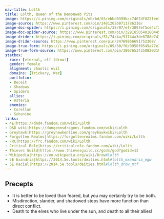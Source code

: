 ```yaml
---
nav-title: Lolth
title: Lolth, Queen of the Demonweb Pits
image: https://i.pinimg.com/originals/eb/bd/03/ebbd0399bcc7467df022fee314856d58.png
image-source: https://www.pinterest.com/pin/248120260711786216/
image-doc-spider: https://i.pinimg.com/originals/38/97/ef/3897ef5ce4cf226043a66a34b5535c69.jpg
image-doc-spider-source: https://www.pinterest.com/pin/329185054018044518/
image-drider: https://i.pinimg.com/originals/51/74/4a/51744a3de8788e74337824496d8c310a.png
image-drider-source: https://www.pinterest.com/pin/24769866691752368/
image-true-form: https://i.pinimg.com/originals/09/50/f0/0950f0545a77e3d0b346659eadc93a61.jpg
image-true-form-source: https://www.pinterest.com/pin/380765343508203198/
statbox:
  race: [eternal, elf (drow)]
  gender: female
  alignment: chaotic evil
  domains: [Trickery, War]
  portfolio:
  - Deceit
  - Shadows
  - Spiders
  allies:
  - Asteria
  enemies:
  - Corellon
  - Sehanine
links:
- 4E|https://dnd4.fandom.com/wiki/Lolth
- D&D wiki|https://dungeonsdragons.fandom.com/wiki/Lolth
- Greyhawk|https://greyhawkonline.com/greyhawkwiki/Lolth
- Forgotten Realms|https://forgottenrealms.fandom.com/wiki/Lolth
- FRC|https://frc.fandom.com/wiki/Lolth
- Critical Role|https://criticalrole.fandom.com/wiki/Lolth
- Thieves Guild|https://www.thievesguild.cc/gods/god?godid=13
- Wikipedia|https://en.wikipedia.org/wiki/Drow#Lolth
- 5E Exandria|https://2014.5e.tools/deities.html#lolth_exandria_egw
- 5E Racial|https://2014.5e.tools/deities.html#lolth_drow_mtf
---
```


## Precepts

* It is better to be loved than feared, but you may certainly try to be both.
* Misdirection, slander, and shadowed steps have more function than direct conflict.
* Death to the elves who live under the sun, and death to all their allies!
